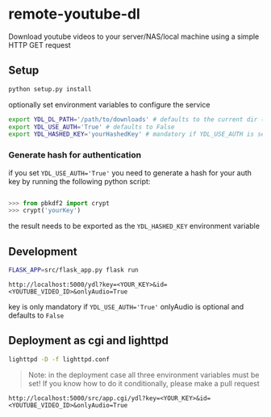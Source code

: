 # remote-youtube-dl
Download youtube videos to your server/NAS/local machine using a simple HTTP GET request

## Setup

```bash
python setup.py install
```

optionally set environment variables to configure the service

```bash
export YDL_DL_PATH='/path/to/downloads' # defaults to the current dir (ommit the trailing '/' !)
export YDL_USE_AUTH='True' # defaults to False
export YDL_HASHED_KEY='yourHashedKey' # mandatory if YDL_USE_AUTH is set to 'True'
```

### Generate hash for authentication

if you set `YDL_USE_AUTH='True'` you need to generate a hash for your auth key by running the following python script:

```python

>>> from pbkdf2 import crypt
>>> crypt('yourKey')

```

the result needs to be exported as the `YDL_HASHED_KEY` environment variable

## Development

```bash
FLASK_APP=src/flask_app.py flask run
```

`http://localhost:5000/ydl?key=<YOUR_KEY>&id=<YOUTUBE_VIDEO_ID>&onlyAudio=True`

key is only mandatory if `YDL_USE_AUTH='True'` 
onlyAudio is optional and defaults to `False`

## Deployment as cgi and lighttpd

```bash
lighttpd -D -f lighttpd.conf
```

> Note: in the deployment case all three environment variables must be set! If you know how to do it conditionally, please make a pull request

`http://localhost:5000/src/app.cgi/ydl?key=<YOUR_KEY>&id=<YOUTUBE_VIDEO_ID>&onlyAudio=True`
